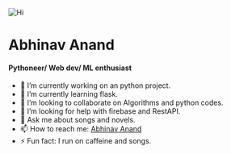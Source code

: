 ![Hi](https://github.com/atarax665/atarax665/blob/master/Hi.gif)


# Abhinav Anand
#### Pythoneer/ Web dev/ ML enthusiast
- 🔭 I’m currently working on an python project.
- 🌱 I’m currently learning flask.
- 👯 I’m looking to collaborate on Algorithms and python codes. 
- 🤔 I’m looking for help with firebase and RestAPI.
- 💬 Ask me about songs and novels.
- 📫 How to reach me: [Abhinav Anand](atarax665.github.io)
- ⚡ Fun fact: I run on caffeine and songs.

